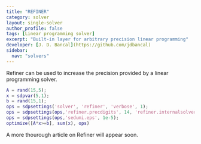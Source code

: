 ```yaml
---
title: "REFINER"
category: solver
layout: single-solver
author_profile: false
tags: [Linear programming solver]
excerpt: "Built-in layer for arbitrary precision linear programming"
developer: [J. D. Bancal](https://github.com/jdbancal)
sidebar:
  nav: "solvers"
---
```


Refiner can be used to increase the precision provided by a linear programming solver.

````matlab
A = rand(15,5);
x = sdpvar(5,1);
b = rand(15,1);
ops = sdpsettings('solver', 'refiner', 'verbose', 1);
ops = sdpsettings(ops,'refiner.precdigits', 14, 'refiner.internalsolver', 'sedumi');
ops = sdpsettings(ops,'sedumi.eps', 1e-5);
optimize([A*x>=b], sum(x), ops)    
````
A more thourough article on Refiner will appear soon. 
